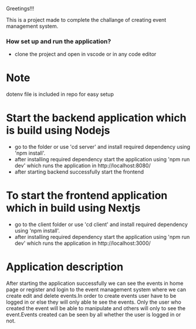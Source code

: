 Greetings!!!

This is a project made to complete the challange of creating  event management system.

### How set up and run the application? ###
* clone the project and open in vscode or in any code editor

 # Note
  dotenv file is included in repo for easy setup

 # Start the backend application which is build using Nodejs

* go to the  folder or use 'cd server' and install required dependency using 'npm install'.
* after installing required dependency start the application using 'npm run dev' which runs the application 
  in http://localhost:8080/
* after starting backend successfully start the frontend 
 
# To start the frontend application which in build using Nextjs

* go to the client folder or use 'cd client' and install required dependency using 'npm install'.
* after installing required dependency start the application using 'npm run dev' which runs the application in http://localhost:3000/

# Application description
  After starting the application successfully we can see the events in home page or register and login to the event management system where we can create edit  and delete events.In order to create events user have to be logged in or else they will only able te see the events. Only the user who created the 
  event will be able to manipulate and others will only to see the event.Events created can be seen by all whether the user is logged in or not.

